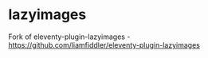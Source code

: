 # lazyimages

Fork of eleventy-plugin-lazyimages - https://github.com/liamfiddler/eleventy-plugin-lazyimages
